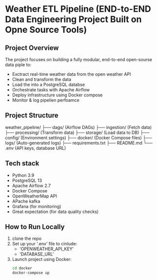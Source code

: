 # Weather ETL Pipeline (END-to-END Data Engineering Project Built on Opne Source Tools)

## Project Overview
The project focuses on building a fully modular, end-to-end open-sourse data piple to:
- Exctract real-time weather data from the open weather API
- Clean and transform the data 
- Load the into a PostgreSQL databse 
- Orchestrate tasks with Apache Airflow 
- Deploy infrastructure using Docker compose 
- Monitor & log pipelien perfoamce 

## Project Structure 
weather_pipeline/
├── dags/ (Airflow DAGs)
├── ingestion/ (Fetch data)
├── processing/ (Transform data)
├── storage/ (Load data to DB)
├── config/ (Environment settings)
├── docker/ (Docker Compose files)
├── logs/ (Auto-generated logs)
├── requirements.txt
├── README.md
└── .env (API keys, database URL)

## Tech stack 
- Python 3.9
- PostgreSQL 13
- Apache Airflow 2.7
- Docker Compose 
- OpenWeatherMap API
- APache kafka
- Grafana (for monitoring)
- Great expectation (for data quality checks)

## How to Run Locally 
1. clone the repo
2. Set up your '.env' file to cinlude:
    - 'OPENWEATHER_API_KEY'
    - 'DATABASE_URL'
3. Launch project using Docker:
    ```bash
    cd docker
    docker-compose up
    ```
    

